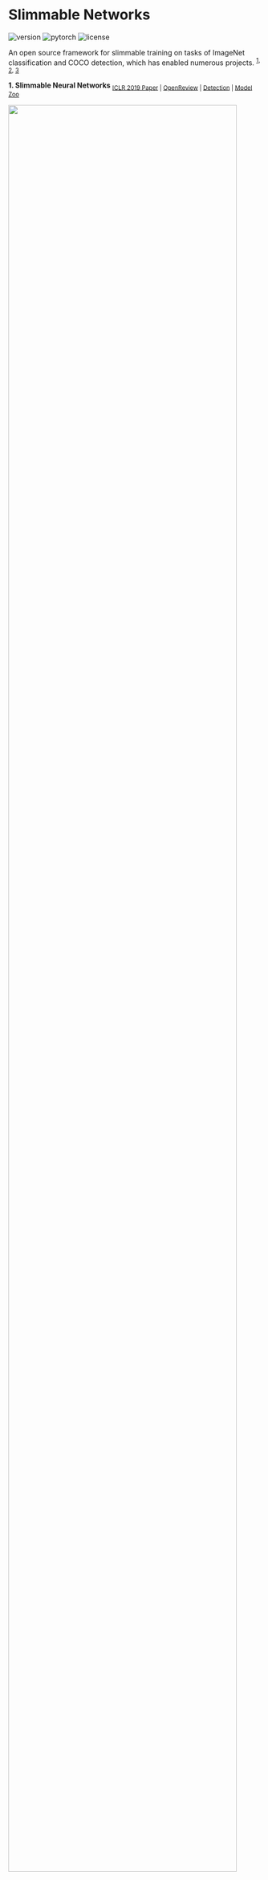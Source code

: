 # Slimmable Networks

![version](https://img.shields.io/badge/version-v3.0.0--alpha-green.svg?style=plastic)
![pytorch](https://img.shields.io/badge/pytorch-v1.0.0-green.svg?style=plastic)
![license](https://img.shields.io/badge/license-CC_BY--NC-green.svg?style=plastic)


An open source framework for slimmable training on tasks of ImageNet classification and COCO detection, which has enabled numerous projects. <sup>[1](#snets), [2](#usnets), [3](#autoslim)</sup>

<strong  id="snets">1. Slimmable Neural Networks</strong> <sub> [ICLR 2019 Paper](https://arxiv.org/abs/1812.08928) | [OpenReview](https://openreview.net/forum?id=H1gMCsAqY7) | [Detection](https://github.com/JiahuiYu/slimmable_networks/tree/detection) | [Model Zoo](#slimmable-model-zoo)</sub>

<img src="https://user-images.githubusercontent.com/22609465/50390872-1b3fb600-0702-11e9-8034-d0f41825d775.png" width=95%/>

Illustration of slimmable neural networks. The same model can run at different widths (number of active channels), permitting instant and adaptive accuracy-efficiency trade-offs.
</div>


<strong id="usnets">2. Universally Slimmable Networks and Improved Training Techniques</strong> <sub> [ICCV 2019 Paper](https://arxiv.org/abs/1903.05134) | [Model Zoo](#slimmable-model-zoo)</sub>

<img src="https://user-images.githubusercontent.com/22609465/54562571-45b5ae00-4995-11e9-8984-49e32d07e325.png" width=60%/>

Illustration of universally slimmable networks. The same model can run at **arbitrary** widths.


<strong id="autoslim">3. AutoSlim: Towards One-Shot Architecture Search for Channel Numbers</strong> <sub> [Preprint](https://arxiv.org/abs/1903.11728) | [Model Zoo](#slimmable-model-zoo)</sub>

<img src="https://user-images.githubusercontent.com/22609465/54886763-93309000-4e59-11e9-963a-c15bf49af3c0.gif" width=25%/><img src="https://user-images.githubusercontent.com/22609465/54886764-9592ea00-4e59-11e9-9541-924bbd9ff727.gif" width=25%/><img src="https://user-images.githubusercontent.com/22609465/54886766-97f54400-4e59-11e9-81bb-3b262df7c898.gif" width=25%/><img src="https://user-images.githubusercontent.com/22609465/54886768-9a579e00-4e59-11e9-9896-25e7eab7e2e0.gif" width=25%/>

AutoSlimming MobileNet v1, MobileNet v2, MNasNet and ResNet-50: the optimized number of channels under **each** computational budget (FLOPs).


## Run

0. Requirements:
    * python3, pytorch 1.0, torchvision 0.2.1, pyyaml 3.13.
    * Prepare ImageNet-1k data following pytorch [example](https://github.com/pytorch/examples/tree/master/imagenet).
1. Training and Testing:
    * The codebase is a general ImageNet training framework using yaml config under `apps` dir, based on PyTorch.
    * To test, download pretrained models to `logs` dir and directly run command.
    * To train, comment `test_only` and `pretrained` in config file. You will need to manage [visible gpus](https://devblogs.nvidia.com/cuda-pro-tip-control-gpu-visibility-cuda_visible_devices/) by yourself.
    * Command: `python train.py app:{apps/***.yml}`. `{apps/***.yml}` is config file. Do not miss `app:` prefix.
    * Training and testing of MSCOCO benchmarks are released under branch [detection](https://github.com/JiahuiYu/slimmable_networks/tree/detection).
2. Still have questions?
    * If you still have questions, please search closed issues first. If the problem is not solved, please open a new.
3. train on cifar10 dataset!
    * python train_cifar.py app:apps_c/***.yml


## Slimmable Model Zoo

**[Slimmable Neural Networks](https://arxiv.org/abs/1812.08928)**


| Model | Switches (Widths) | Top-1 Err. | FLOPs | Model ID |
| :--- | :---: | :---: | ---: | :---: |
| S-MobileNet v1 | 1.00<br>0.75<br>0.50<br>0.25 | 28.5<br>30.5<br>35.2<br>46.9 | 569M<br>325M<br>150M<br>41M | [a6285db](https://github.com/JiahuiYu/slimmable_networks/files/2709079/s_mobilenet_v1_0.25_0.5_0.75_1.0.pt.zip) |
| S-MobileNet v2 | 1.00<br>0.75<br>0.50<br>0.35 | 29.5<br>31.1<br>35.6<br>40.3 | 301M<br>209M<br>97M<br>59M | [0593ffd](https://github.com/JiahuiYu/slimmable_networks/files/2709080/s_mobilenet_v2_0.35_0.5_0.75_1.0.pt.zip) |
| S-ShuffleNet | 2.00<br>1.00<br>0.50 | 28.6<br>34.5<br>42.8 | 524M<br>138M<br>38M | [1427f66](https://github.com/JiahuiYu/slimmable_networks/files/2709082/s_shufflenet_0.5_1.0_2.0.pt.zip) |
| S-ResNet-50 | 1.00<br>0.75<br>0.50<br>0.25 | 24.0<br>25.1<br>27.9<br>35.0 | 4.1G<br>2.3G<br>1.1G<br>278M | [3fca9cc](https://drive.google.com/open?id=1f6q37OkZaz_0GoOAwllHlXNWuKwor2fC) |


**[Universally Slimmable Networks and Improved Training Techniques](https://arxiv.org/abs/1903.05134)**

| Model | Model&#160;ID | Spectrum | | | | | | | | | | | | | | | | | | | | | | | | | | | | | | | |
| :- | :-: | :- | - | - | - | - | - | - | - | - | - | - | - | - | - | - | - | - | - | - | - | - | - | - | - | - | - | - | - | - | - | - | - |
| US&#x2011;MobileNet&#160;v1 | [13d5af2](https://github.com/JiahuiYu/slimmable_networks/files/2979952/us_mobilenet_v1_calibrated.pt.zip) | Width<br>MFLOPs<br>Top-1 Err. | 1.0<br>568 <br>28.2  | 0.975 <br>543 <br>28.3  | 0.95 <br>517 <br>28.4  | 0.925 <br>490 <br>28.7  | 0.9 <br>466 <br>28.7  | 0.875 <br>443 <br>29.1  | 0.85 <br>421 <br>29.4  | 0.825 <br>389 <br>29.7  | 0.8 <br>366 <br>30.2  | 0.775 <br>345 <br>30.3  | 0.75 <br>325 <br>30.5  | 0.725 <br>306 <br>30.9  | 0.7 <br>287 <br>31.2  | 0.675 <br>267 <br>31.7  | 0.65 <br>249 <br>32.2  | 0.625 <br>232 <br>32.5  | 0.6 <br>217 <br>33.2  | 0.575 <br>201 <br>33.7  | 0.55 <br>177 <br>34.4  | 0.525 <br>162 <br>35.0  | 0.5 <br>149 <br>35.8  | 0.475 <br>136 <br>36.5  | 0.45 <br>124 <br>37.3  | 0.425 <br>114 <br>38.1  | 0.4 <br>100 <br>39.0  | 0.375 <br>89 <br>40.0  | 0.35 <br>80 <br>41.0  | 0.325 <br>71 <br>41.9  | 0.3 <br>64 <br>42.7  | 0.275 <br>48 <br>44.2  | 0.25<br>41<br>44.3 |
| US&#x2011;MobileNet&#160;v2 | [3880cad](https://github.com/JiahuiYu/slimmable_networks/files/2979953/us_mobilenet_v2_calibrated.pt.zip) | Width<br>MFLOPs<br>Top-1 Err. | 1.0 <br>300 <br>28.5 | 0.975 <br>299 <br>28.5 | 0.95 <br>284 <br>28.8 | 0.925 <br>274 <br>28.9 | 0.9 <br>269 <br>29.1 | 0.875 <br>268 <br>29.1 | 0.85 <br>254 <br>29.4 | 0.825 <br>235 <br>29.9 | 0.8 <br>222 <br>30.0 | 0.775 <br>213 <br>30.2 | 0.75 <br>209 <br>30.4 | 0.725 <br>185 <br>30.7 | 0.7 <br>173 <br>31.1 | 0.675 <br>165 <br>31.4 | 0.65 <br>161 <br>31.7 | 0.625 <br>161 <br>31.7 | 0.6 <br>151 <br>32.4 | 0.575 <br>150 <br>32.4 | 0.55 <br>106 <br>34.4 | 0.525 <br>100 <br>34.6 | 0.5 <br>97 <br>34.9 | 0.475 <br>96 <br>35.1 | 0.45 <br>88 <br>35.8 | 0.425 <br>88 <br>35.8 | 0.4 <br>80 <br>36.6 | 0.375 <br>80 <br>36.7 | 0.35<br>59<br>37.7 |


**[AutoSlim: Towards One-Shot Architecture Search for Channel Numbers](https://arxiv.org/abs/1903.11728)**

| Model | Top-1 Err. | FLOPs | Model ID |
| :--- | :---: | ---: | :---: |
| AutoSlim-MobileNet v1 | 27.0<br>28.5<br>32.1 | 572M<br>325M<br>150M | [coming soon]() |
| AutoSlim-MobileNet v2 | 24.6<br>25.8<br>27.0 | 505M<br>305M<br>207M | [coming soon]() |
| AutoSlim-MNasNet | 24.6<br>25.4<br>26.8 | 532M<br>315M<br>217M | [coming soon]() |
| AutoSlim-ResNet-50 | 24.0<br>24.4<br>26.0<br>27.8 | 3.0G<br>2.0G<br>1.0G<br>570M | [coming soon]() |


## Technical Details

Implementing slimmable networks and slimmable training is straightforward:
  * Switchable batchnorm and slimmable layers are implemented in [`models/slimmable_ops`](/models/slimmable_ops.py).
  * Slimmable training is implemented in [these lines](https://github.com/JiahuiYu/slimmable_networks/blob/aeb10c9f437208603145e073ee730f0d7dbfa80f/train.py#L281-L289) in [`train.py`](/train.py).


## License

CC 4.0 Attribution-NonCommercial International

The software is for educaitonal and academic research purpose only.
